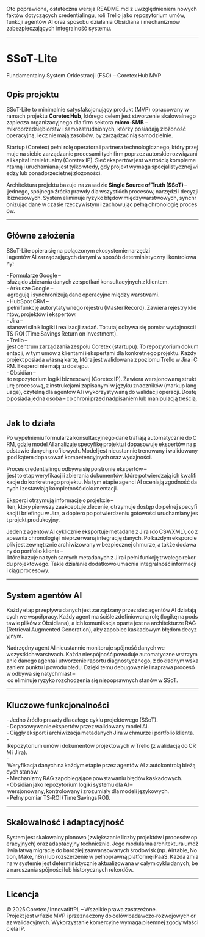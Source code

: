 Oto poprawiona, ostateczna wersja README.md z uwzględnieniem nowych faktów dotyczących credentialingu, roli Trello jako repozytorium umów, funkcji agentów AI oraz sposobu działania Obsidiana i mechanizmów zabezpieczających integralność systemu.

***

# SSoT‑Lite  
Fundamentalny System Orkiestracji (FSO) – Coretex Hub MVP  

## Opis projektu  
SSoT‑Lite to minimalnie satysfakcjonujący produkt (MVP) opracowany w ramach projektu **Coretex Hub**, którego celem jest stworzenie skalowalnego zaplecza organizacyjnego dla firm sektora **micro‑SMB** – mikroprzedsiębiorstw i samozatrudnionych, którzy posiadają złożoność operacyjną, lecz nie mają zasobów, by zarządzać nią samodzielnie.  

Startup (Coretex) pełni rolę operatora i partnera technologicznego, który przejmuje na siebie zarządzanie procesami tych firm poprzez autorskie rozwiązania i kapitał intelektualny (Coretex IP). Sieć ekspertów jest wartością komplementarną i uruchamiana jest tylko wtedy, gdy projekt wymaga specjalistycznej wiedzy lub ponadprzeciętnej złożoności.  

Architektura projektu bazuje na zasadzie **Single Source of Truth (SSoT)** – jednego, spójnego źródła prawdy dla wszystkich procesów, narzędzi i decyzji biznesowych. System eliminuje ryzyko błędów międzywarstwowych, synchronizując dane w czasie rzeczywistym i zachowując pełną chronologię procesów.  

***

## Główne założenia  
SSoT‑Lite opiera się na połączonym ekosystemie narzędzi i agentów AI zarządzających danymi w sposób deterministyczny i kontrolowany:  

- Formularze Google – służą do zbierania danych ze spotkań konsultacyjnych z klientem.  
- Arkusze Google – agregują i synchronizują dane operacyjne między warstwami.  
- HubSpot CRM – pełni funkcję autorytatywnego rejestru (Master Record). Zawiera rejestry klientów, projektów i ekspertów.  
- Jira – stanowi silnik logiki i realizacji zadań. To tutaj odbywa się pomiar wydajności i TS‑ROI (Time Savings Return on Investment).  
- Trello – jest centrum zarządzania zespołu Coretex (startupu). To repozytorium dokumentacji, w tym umów z klientami i ekspertami dla konkretnego projektu. Każdy projekt posiada własną kartę, która jest walidowana z poziomu Trello w Jira i CRM. Eksperci nie mają tu dostępu.  
- Obsidian – to repozytorium logiki biznesowej (Coretex IP). Zawiera wersjonowaną strukturę procesową, z instrukcjami zapisanymi w języku znaczników (markup language), czytelną dla agentów AI i wykorzystywaną do walidacji operacji. Dostęp posiada jedna osoba – co chroni przed nadpisaniem lub manipulacją treścią.  

***

## Jak to działa  
Po wypełnieniu formularza konsultacyjnego dane trafiają automatycznie do CRM, gdzie model AI analizuje specyfikę projektu i dopasowuje ekspertów na podstawie danych profilowych. Model jest nieustannie trenowany i walidowany pod kątem dopasowań kompetencyjnych oraz wydajności.  

Proces credentialingu odbywa się po stronie ekspertów – jest to etap weryfikacji i zbierania dokumentów, które potwierdzają ich kwalifikacje do konkretnego projektu. Na tym etapie agenci AI oceniają zgodność danych i zestawiają kompletność dokumentacji.  

Eksperci otrzymują informację o projekcie – ten, który pierwszy zaakceptuje zlecenie, otrzymuje dostęp do pełnej specyfikacji i briefingu w Jira, a dopiero po potwierdzeniu gotowości uruchamiany jest projekt produkcyjny.  

Jeden z agentów AI cyklicznie eksportuje metadane z Jira (do CSV/XML), co zapewnia chronologię i nieprzerwaną integrację danych. Po każdym eksporcie plik jest zewnętrznie archiwizowany w bezpiecznej chmurze, a także dodawany do portfolio klienta – które bazuje na tych samych metadanych z Jira i pełni funkcję trwałego rekordu projektowego. Takie działanie dodatkowo umacnia integralność informacji i ciąg procesowy.  

***

## System agentów AI  
Każdy etap przepływu danych jest zarządzany przez sieć agentów AI działających we współpracy. Każdy agent ma ściśle zdefiniowaną rolę (logikę na podstawie plików z Obsidiana), a ich komunikacja oparta jest na architekturze RAG (Retrieval Augmented Generation), aby zapobiec kaskadowym błędom decyzyjnym.  

Nadrzędny agent AI nieustannie monitoruje spójność danych we wszystkich warstwach. Każda niespójność powoduje automatyczne wstrzymanie danego agenta i utworzenie raportu diagnostycznego, z dokładnym wskazaniem punktu i powodu błędu. Dzięki temu debugowanie i naprawa procesów odbywa się natychmiast – co eliminuje ryzyko rozchodzenia się niepoprawnych stanów w SSoT.  

***

## Kluczowe funkcjonalności  
- Jedno źródło prawdy dla całego cyklu projektowego (SSoT).  
- Dopasowywanie ekspertów przez walidowany model AI.  
- Ciągły eksport i archiwizacja metadanych Jira w chmurze i portfolio klienta.  
- Repozytorium umów i dokumentów projektowych w Trello (z walidacją do CRM i Jira).  
- Weryfikacja danych na każdym etapie przez agentów AI z autokontrolą bieżących stanów.  
- Mechanizmy RAG zapobiegające powstawaniu błędów kaskadowych.  
- Obsidian jako repozytorium logiki systemu dla AI – wersjonowany, kontrolowany i zrozumiały dla modeli językowych.  
- Pełny pomiar TS‑ROI (Time Savings ROI).  

***

## Skalowalność i adaptacyjność  
System jest skalowalny pionowo (zwiększanie liczby projektów i procesów operacyjnych) oraz adaptacyjny technicznie. Jego modularna architektura umożliwia łatwą migrację do bardziej zaawansowanych środowisk (np. Airtable, Notion, Make, n8n) lub rozszerzenie w pełnoprawną platformę iPaaS. Każda zmiana w systemie jest deterministycznie aktualizowana w całym cyklu danych, bez naruszania spójności lub historycznych rekordów.  

***

## Licencja  
© 2025 Coretex / InnovatiffPL – Wszelkie prawa zastrzeżone.  
Projekt jest w fazie MVP i przeznaczony do celów badawczo‑rozwojowych oraz walidacyjnych. Wykorzystanie komercyjne wymaga pisemnej zgody właściciela IP.
